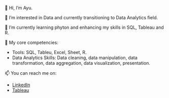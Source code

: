 👋 Hi, I’m Ayu.


👀 I’m interested in Data and currently transitioning to Data Analytics field.


🌱 I’m currently learning phyton and enhancing my skills in SQL, Tableau and R.

💞️ My core competencies:
- Tools: SQL, Tableu, Excel, Sheet, R.
- Data Analytics Skills: Data cleaning, data manipulation, data transformation, data aggregation, data visualization, presentation.
    
📫 You can reach me on:
- [LinkedIn](https://www.linkedin.com/in/ayumitha)
- [Tableau](https://public.tableau.com/app/profile/ayumitha)

<!---
AyuMitha4/AyuMitha4 is a ✨ special ✨ repository because its `README.md` (this file) appears on your GitHub profile.
You can click the Preview link to take a look at your changes.
--->

